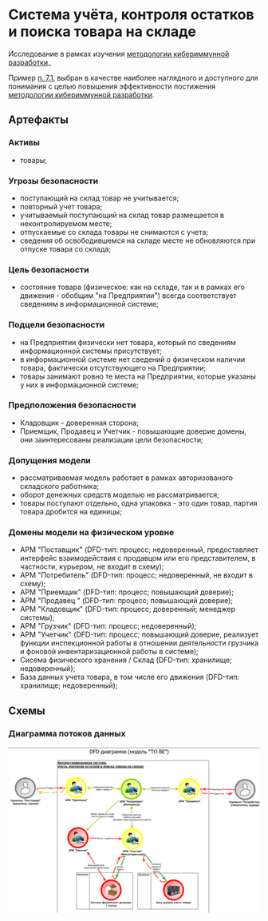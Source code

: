 # Система учёта, контроля остатков и поиска товара на складе

Исследование в рамках изучения [методологии кибериммунной разработки](https://github.com/sergey-sobolev/cyberimmune-systems/wiki/)_

Пример [п. 7.1.](https://github.com/sergey-sobolev/cyberimmune-systems/wiki/%D0%98%D0%B4%D0%B5%D0%B8-%D0%B4%D0%BB%D1%8F-%D1%83%D1%87%D0%B5%D0%B1%D0%BD%D1%8B%D1%85-%D0%BF%D1%80%D0%B8%D0%BC%D0%B5%D1%80%D0%BE%D0%B2) выбран в качестве наиболее наглядного и доступного для понимания с целью повышения эффективности постижения [методологии кибериммунной разработки](https://github.com/sergey-sobolev/cyberimmune-systems/wiki/).

## Артефакты

### Активы

* товары;

### Угрозы безопасности

* поступающий на склад товар не учитывается;
* повторный учет товара;
* учитываемый поступающий на склад товар размещается в неконтролируемом месте;
* отпускаемые со склада товары не снимаются с учета;
* сведения об освободившемся на складе месте не обновляются при отпуске товара со склада;

### Цель безопасности

* состояние товара (физическое: как на складе, так и в рамках его движения - обобщим "на Предприятии") всегда соответствует сведениям в информационной системе;

### Подцели безопасности

* на Предприятии физически нет товара, который по сведениям информационной системы присутствует;
* в информационной системе нет сведений о физическом наличии товара, фактически отсутствующего на Предприятии;
* товары занимают ровно те места на Предприятии, которые указаны у них в информационной системе;

### Предположения безопасности

* Кладовщик - доверенная сторона;
* Приемщик, Продавец и Учетчик - повышающие доверие домены, они заинтересованы реализации цели безопасности;

### Допущения модели

* рассматриваемая модель работает в рамках авторизованого складского работника;
* оборот денежных средств моделью не рассматривается;
* товары поступают отдельно, одна упаковка - это один товар, партия товара дробится на единицы;

### Домены модели на физическом уровне

* АРМ "Поставщик" (DFD-тип: процесс; недоверенный, предоставляет интерфейс взаимодействия с продавцом или его представителем, в частности, курьером, не входит в схему);
* АРМ "Потребитель" (DFD-тип: процесс; недоверенный, не входит в схему);
* АРМ "Приемщик" (DFD-тип: процесс; повышающий доверие);
* АРМ "Продавец " (DFD-тип: процесс; повышающий доверие);
* АРМ "Кладовщик" (DFD-тип: процесс; доверенный; менеджер системы);
* АРМ "Грузчик" (DFD-тип: процесс; недоверенный);
* АРМ "Учетчик" (DFD-тип: процесс; повышающий доверие, реализует функции инспекционной работы в отношении деятельности грузчика и фоновой инвентаризационной работы в системе);
* Сисема физического хранения / Склад (DFD-тип: хранилище; недоверенный);
* База данных учета товара, в том числе его движения (DFD-тип: хранилище; недоверенный);

## Схемы

### Диаграмма потоков данных

![DFD](./README.files/DFD.png)
